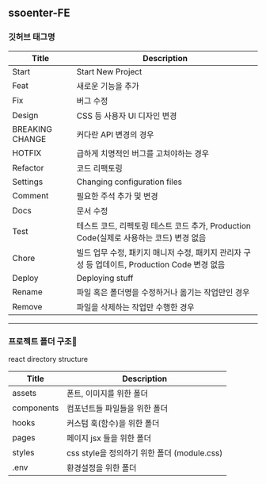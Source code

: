 ## ssoenter-FE
### 깃허브 태그명

|Title|Description|
|-|-|
|Start|Start New Project|
|Feat|새로운 기능을 추가|
|Fix|버그 수정|
|Design|CSS 등 사용자 UI 디자인 변경|
|BREAKING CHANGE|커다란 API 변경의 경우|
|HOTFIX|급하게 치명적인 버그를 고쳐야하는 경우|
|Refactor|코드 리팩토링|
|Settings|Changing configuration files|
|Comment|필요한 주석 추가 및 변경|
|Docs|문서 수정|
|Test|테스트 코드, 리펙토링 테스트 코드 추가, Production Code(실제로 사용하는 코드) 변경 없음|
|Chore|빌드 업무 수정, 패키지 매니저 수정, 패키지 관리자 구성 등 업데이트, Production Code 변경 없음|
|Deploy|Deploying stuff|
|Rename|파일 혹은 폴더명을 수정하거나 옮기는 작업만인 경우|
|Remove|파일을 삭제하는 작업만 수행한 경우|

***
  
### 프로젝트 폴더 구조👋
react directory structure

|Title|Description|
|-|-|
|assets|폰트, 이미지를 위한 폴더|
|components|컴포넌트들 파일들을 위한 폴더|
|hooks|커스텀 훅(함수)을 위한 폴더|
|pages|페이지 jsx 들을 위한 폴더|
|styles|css style을 정의하기 위한 폴더 (module.css)|
|.env|환경설정을 위한 폴더|
